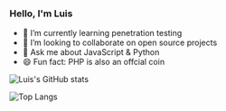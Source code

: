### Hello, I'm Luis

<!-- 🤔 I’m looking for help with ... -->
<!--  🔭 I’m currently working on ... -->
<!-- - 📫 How to reach me: luis.dev.master@gmail.com -->
- 🌱 I’m currently learning penetration testing
- 👯 I’m looking to collaborate on open source projects
- 💬 Ask me about JavaScript & Python
- 😄 Fun fact: PHP is also an offcial coin 


![Luis's GitHub stats](https://github-readme-stats.vercel.app/api?username=luislopez-dev&show_icons=true&theme=merko)

![Top Langs](https://github-readme-stats.vercel.app/api/top-langs/?username=luislopez-dev&langs_count=8)



